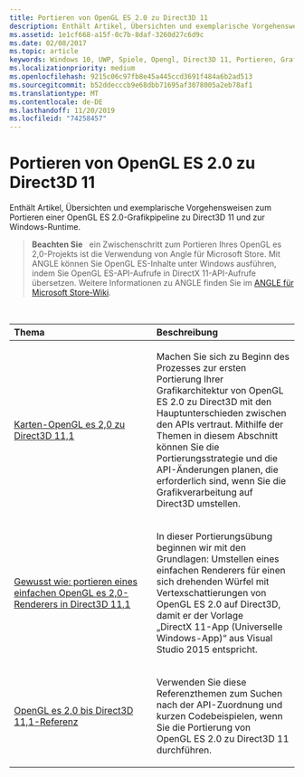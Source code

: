```yaml
---
title: Portieren von OpenGL ES 2.0 zu Direct3D 11
description: Enthält Artikel, Übersichten und exemplarische Vorgehensweisen zum Portieren einer OpenGL ES 2.0-Grafikpipeline zu Direct3D 11 und zur Windows-Runtime.
ms.assetid: 1e1cf668-a15f-0c7b-8daf-3260d27c6d9c
ms.date: 02/08/2017
ms.topic: article
keywords: Windows 10, UWP, Spiele, Opengl, Direct3D 11, Portieren, Grafiken
ms.localizationpriority: medium
ms.openlocfilehash: 9215c06c97fb8e45a445ccd3691f484a6b2ad513
ms.sourcegitcommit: b52ddecccb9e68dbb71695af3078005a2eb78af1
ms.translationtype: MT
ms.contentlocale: de-DE
ms.lasthandoff: 11/20/2019
ms.locfileid: "74258457"
---
```

# <a name="port-from-opengl-es-20-to-direct3d-11"></a>Portieren von OpenGL ES 2.0 zu Direct3D 11



Enthält Artikel, Übersichten und exemplarische Vorgehensweisen zum Portieren einer OpenGL ES 2.0-Grafikpipeline zu Direct3D 11 und zur Windows-Runtime.

> **Beachten Sie**   ein Zwischenschritt zum Portieren Ihres OpenGL es 2,0-Projekts ist die Verwendung von Angle für Microsoft Store. Mit ANGLE können Sie OpenGL ES-Inhalte unter Windows ausführen, indem Sie OpenGL ES-API-Aufrufe in DirectX 11-API-Aufrufe übersetzen. Weitere Informationen zu ANGLE finden Sie im [ANGLE für Microsoft Store-Wiki](https://github.com/microsoft/angle/wiki).

 

<table>
<colgroup>
<col width="50%" />
<col width="50%" />
</colgroup>
<thead>
<tr class="header">
<th align="left">Thema</th>
<th align="left">Beschreibung</th>
</tr>
</thead>
<tbody>
<tr class="odd">
<td align="left"><p><a href="map-concepts-and-infrastructure.md">Karten-OpenGL es 2,0 zu Direct3D 11,1</a></p></td>
<td align="left"><p>Machen Sie sich zu Beginn des Prozesses zur ersten Portierung Ihrer Grafikarchitektur von OpenGL ES 2.0 zu Direct3D mit den Hauptunterschieden zwischen den APIs vertraut. Mithilfe der Themen in diesem Abschnitt können Sie die Portierungsstrategie und die API-Änderungen planen, die erforderlich sind, wenn Sie die Grafikverarbeitung auf Direct3D umstellen.</p></td>
</tr>
<tr class="even">
<td align="left"><p><a href="port-a-simple-opengl-es-2-0-renderer-to-directx-11-1.md">Gewusst wie: portieren eines einfachen OpenGL es 2,0-Renderers in Direct3D 11,1</a></p></td>
<td align="left"><p>In dieser Portierungsübung beginnen wir mit den Grundlagen: Umstellen eines einfachen Renderers für einen sich drehenden Würfel mit Vertexschattierungen von OpenGL ES 2.0 auf Direct3D, damit er der Vorlage „DirectX 11-App (Universelle Windows-App)“ aus Visual Studio 2015 entspricht.</p></td>
</tr>
<tr class="odd">
<td align="left"><p><a href="opengl-es-2-0-to-directx-11-1-reference.md">OpenGL es 2,0 bis Direct3D 11,1-Referenz</a></p></td>
<td align="left"><p>Verwenden Sie diese Referenzthemen zum Suchen nach der API-Zuordnung und kurzen Codebeispielen, wenn Sie die Portierung von OpenGL ES 2.0 zu Direct3D 11 durchführen.</p></td>
</tr>
</tbody>
</table>

 

 

 




